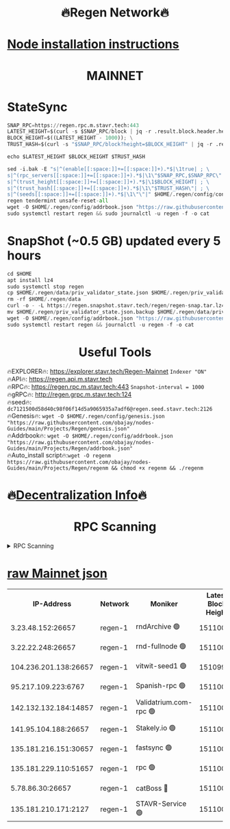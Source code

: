 <h1 align="center"> 🔥Regen Network🔥</h1>

[Node installation instructions](https://github.com/obajay/nodes-Guides/tree/main/Projects/Regen)
=
<h1 align="center"> MAINNET</h1>

# StateSync
```python
SNAP_RPC=https://regen.rpc.m.stavr.tech:443
LATEST_HEIGHT=$(curl -s $SNAP_RPC/block | jq -r .result.block.header.height); \
BLOCK_HEIGHT=$((LATEST_HEIGHT - 1000)); \
TRUST_HASH=$(curl -s "$SNAP_RPC/block?height=$BLOCK_HEIGHT" | jq -r .result.block_id.hash)

echo $LATEST_HEIGHT $BLOCK_HEIGHT $TRUST_HASH

sed -i.bak -E "s|^(enable[[:space:]]+=[[:space:]]+).*$|\1true| ; \
s|^(rpc_servers[[:space:]]+=[[:space:]]+).*$|\1\"$SNAP_RPC,$SNAP_RPC\"| ; \
s|^(trust_height[[:space:]]+=[[:space:]]+).*$|\1$BLOCK_HEIGHT| ; \
s|^(trust_hash[[:space:]]+=[[:space:]]+).*$|\1\"$TRUST_HASH\"| ; \
s|^(seeds[[:space:]]+=[[:space:]]+).*$|\1\"\"|" $HOME/.regen/config/config.toml
regen tendermint unsafe-reset-all
wget -O $HOME/.regen/config/addrbook.json "https://raw.githubusercontent.com/obajay/nodes-Guides/main/Projects/Regen/addrbook.json"
sudo systemctl restart regen && sudo journalctl -u regen -f -o cat
```
# SnapShot (~0.5 GB) updated every 5 hours
```python
cd $HOME
apt install lz4
sudo systemctl stop regen
cp $HOME/.regen/data/priv_validator_state.json $HOME/.regen/priv_validator_state.json.backup
rm -rf $HOME/.regen/data
curl -o - -L https://regen.snapshot.stavr.tech/regen/regen-snap.tar.lz4 | lz4 -c -d - | tar -x -C $HOME/.regen --strip-components 2
mv $HOME/.regen/priv_validator_state.json.backup $HOME/.regen/data/priv_validator_state.json
wget -O $HOME/.regen/config/addrbook.json "https://raw.githubusercontent.com/obajay/nodes-Guides/main/Projects/Regen/addrbook.json"
sudo systemctl restart regen && journalctl -u regen -f -o cat
```

 <h1 align="center"> Useful Tools</h1>

🔥EXPLORER🔥:     https://explorer.stavr.tech/Regen-Mainnet        `Indexer "ON"` \
🔥API🔥:          https://regen.api.m.stavr.tech \
🔥RPC🔥:          https://regen.rpc.m.stavr.tech:443              `Snapshot-interval = 1000` \
🔥gRPC🔥:         http://regen.grpc.m.stavr.tech:124 \
🔥seed🔥:      `dc7121500d58d40c98f06f14d5a9065935a7adf6@regen.seed.stavr.tech:2126` \
🔥Genesis🔥:   `wget -O $HOME/.regen/config/genesis.json "https://raw.githubusercontent.com/obajay/nodes-Guides/main/Projects/Regen/genesis.json"` \
🔥Addrbook🔥:  `wget -O $HOME/.regen/config/addrbook.json "https://raw.githubusercontent.com/obajay/nodes-Guides/main/Projects/Regen/addrbook.json"` \
🔥Auto_install script🔥:`wget -O regenm https://raw.githubusercontent.com/obajay/nodes-Guides/main/Projects/Regen/regenm && chmod +x regenm && ./regenm`

🔥[Decentralization Info](https://github.com/obajay/StateSync-snapshots/tree/main/Projects/Regen/Decentralization)🔥
=
<h1 align="center"> RPC Scanning</h1>

<details>
<summary>RPC Scanning</summary>

<h2 align="center"> We scan nodes in real time every 4 hours. And we provide the final result of RPC endpoints.
We cannot influence the operation of these nodes in any way. </h2>


```python
If Voting Power is higher than 0 --> then the Node is a validator of the network and may be subject to attack and be a potential threat to the chain.
```
```python
We marked such validators with a red symbol
```

</details>

[raw Mainnet json](https://rpc-check.regenm.stavr.tech/regenm/rpc-regenm-result.json)
=


<table><tr><th>IP-Address</th><th>Network</th><th>Moniker</th><th>Latest Block Height</th><th>Earliest Block Height</th><th>Catching Up</th><th>Tx Index</th><th>Voting Power</th><th>Scan Time</th></tr><tr><td>3.23.48.152:26657</td><td>regen-1</td><td>rndArchive 🟢</td><td>15110008</td><td>1</td><td>False</td><td>on</td><td>0</td><td>2024-03-13T22:50:58.492544826UTC</td></tr><tr><td>3.22.22.248:26657</td><td>regen-1</td><td>rnd-fullnode 🟢</td><td>15110006</td><td>4134001</td><td>False</td><td>on</td><td>0</td><td>2024-03-13T22:50:47.640626332UTC</td></tr><tr><td>104.236.201.138:26657</td><td>regen-1</td><td>vitwit-seed1 🟢</td><td>15109993</td><td>8943001</td><td>False</td><td>on</td><td>0</td><td>2024-03-13T22:49:35.446093851UTC</td></tr><tr><td>95.217.109.223:6767</td><td>regen-1</td><td>Spanish-rpc 🟢</td><td>15110016</td><td>10068001</td><td>False</td><td>on</td><td>0</td><td>2024-03-13T22:51:50.054308925UTC</td></tr><tr><td>142.132.132.184:14857</td><td>regen-1</td><td>Validatrium.com-rpc 🟢</td><td>15110017</td><td>11175001</td><td>False</td><td>on</td><td>0</td><td>2024-03-13T22:51:54.375558391UTC</td></tr><tr><td>141.95.104.188:26657</td><td>regen-1</td><td>Stakely.io 🟢</td><td>15110003</td><td>13442501</td><td>False</td><td>on</td><td>0</td><td>2024-03-13T22:50:30.478378982UTC</td></tr><tr><td>135.181.216.151:30657</td><td>regen-1</td><td>fastsync 🟢</td><td>15110010</td><td>14457001</td><td>False</td><td>off</td><td>0</td><td>2024-03-13T22:51:12.114344007UTC</td></tr><tr><td>135.181.229.110:51657</td><td>regen-1</td><td>rpc 🟢</td><td>15110001</td><td>14844001</td><td>False</td><td>on</td><td>0</td><td>2024-03-13T22:50:20.014480914UTC</td></tr><tr><td>5.78.86.30:26657</td><td>regen-1</td><td>catBoss 🔴</td><td>15110027</td><td>14962001</td><td>False</td><td>on</td><td>9026449166</td><td>2024-03-13T22:52:49.569358264UTC</td></tr><tr><td>135.181.210.171:2127</td><td>regen-1</td><td>STAVR-Service 🟢</td><td>15110029</td><td>15107001</td><td>False</td><td>on</td><td>0</td><td>2024-03-13T22:53:04.131867004UTC</td></tr></table>